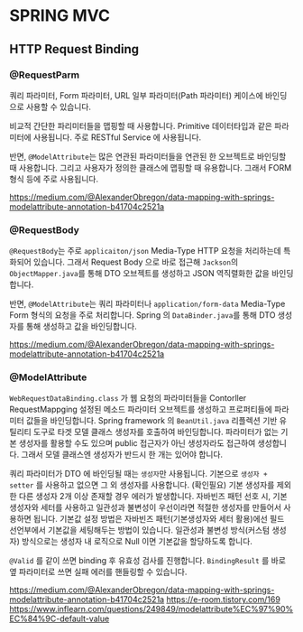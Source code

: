# SPRING MVC

## HTTP Request Binding

### @RequestParm

쿼리 파라미터, Form 파라미터, URL 일부 파라미터(Path 파라미터) 케이스에 바인딩으로 사용할 수 있습니다.

비교적 간단한 파리미터들을 맵핑할 때 사용합니다. Primitive 데이터타입과 같은 파라미터에 사용됩니다. 주로 RESTful Service 에 사용됩니다.

반면, `@ModelAttribute`는 많은 연관된 파라미터들을 연관된 한 오브젝트로 바인딩할 때 사용합니다. 그리고 사용자가 정의한 클래스에 맵핑할 때 유용합니다. 그래서 FORM 형식 등에 주로 사용됩니다.

https://medium.com/@AlexanderObregon/data-mapping-with-springs-modelattribute-annotation-b41704c2521a

### @RequestBody

`@RequestBody`는 주로 `applicaiton/json` Media-Type HTTP 요청을 처리하는데 특화되어 있습니다. 그래서 Request Body 으로 바로 접근해 `Jackson`의 `ObjectMapper.java`를 통해 DTO 오브젝트를 생성하고 JSON 역직렬화한 값을 바인딩합니다. 

반면, `@ModelAttribute`는 쿼리 파라미터나 `application/form-data` Media-Type Form 형식의 요청을 주로 처리합니다. Spring 의 `DataBinder.java`를 통해 DTO 생성자를 통해 생성하고 값을 바인딩합니다.  

https://medium.com/@AlexanderObregon/data-mapping-with-springs-modelattribute-annotation-b41704c2521a


### @ModelAttribute

`WebRequestDataBinding.class` 가 웹 요청의 파라미터들을 Contorller RequestMappging 설정된 메소드 파라미터 오브젝트를 생성하고 프로퍼티들에 파라미터 값들을 바인딩합니다. Spring framework 의 `BeanUtil.java` 리플렉션 기반 유틸리티 도구로 타겟 모델 클래스 생성자를 호출하여 바인딩합니다. 파라미터가 없는 기본 생성자를 활용할 수도 있으며 public 접근자가 아닌 생성자라도 접근하여 생성합니다. 그래서 모델 클래스엔 생성자가 반드시 한 개는 있어야 합니다. 

쿼리 파라미터가 DTO 에 바인딩될 때는 `생성자`만 사용됩니다. 기본으로 `생성자 + setter` 를 사용하고 없으면 그 외 생성자를 사용합니다. (확인필요) 기본 생성자를 제외한 다른 생성자 2개 이상 존재할 경우 에러가 발생합니다. 자바빈즈 패턴 선호 시, 기본 생성자와 세터를 사용하고 일관성과 불변성이 우선이라면 적절한 생성자를 만들어서 사용하면 됩니다. 기본값 설정 방법은 자바빈즈 패턴(기본생성자와 세터 활용)에선 필드 선언부에서 기본값을 세팅해두는 방법이 있습니다. 일관성과 불변성 방식(커스텀 생성자) 방식으로는 생성자 내 로직으로 Null 이면 기본값을 할당하도록 합니다.

`@Valid` 를 같이 쓰면 binding 후 유효성 검사를 진행합니다. `BindingResult` 를 바로 옆 파라미터로 쓰면 실패 에러를 핸들링할 수 있습니다.

https://medium.com/@AlexanderObregon/data-mapping-with-springs-modelattribute-annotation-b41704c2521a
https://e-room.tistory.com/169
https://www.inflearn.com/questions/249849/modelattribute%EC%97%90%EC%84%9C-default-value


